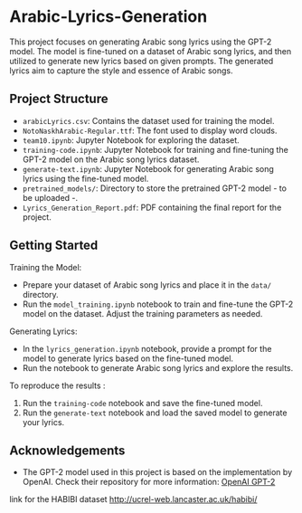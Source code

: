 # Arabic-Lyrics-Generation

This project focuses on generating Arabic song lyrics using the GPT-2 model. The model is fine-tuned on a dataset of Arabic song lyrics, and then utilized to generate new lyrics based on given prompts. The generated lyrics aim to capture the style and essence of Arabic songs.

## Project Structure

- `arabicLyrics.csv`: Contains the dataset used for training the model.
- `NotoNaskhArabic-Regular.ttf`: The font used to display word clouds.
- `team10.ipynb`: Jupyter Notebook for exploring the dataset.
- `training-code.ipynb`: Jupyter Notebook for training and fine-tuning the GPT-2 model on the Arabic song lyrics dataset.
- `generate-text.ipynb`: Jupyter Notebook for generating Arabic song lyrics using the fine-tuned model.
- `pretrained_models/`: Directory to store the pretrained GPT-2 model - to be uploaded -.
- `Lyrics_Generation_Report.pdf`: PDF containing the final report for the project.


## Getting Started

Training the Model:
- Prepare your dataset of Arabic song lyrics and place it in the `data/` directory.
- Run the `model_training.ipynb` notebook to train and fine-tune the GPT-2 model on the dataset. Adjust the training parameters as needed.

Generating Lyrics:
- In the `lyrics_generation.ipynb` notebook, provide a prompt for the model to generate lyrics based on the fine-tuned model.
- Run the notebook to generate Arabic song lyrics and explore the results.


To reproduce the results :
1. Run the `training-code` notebook and save the fine-tuned model.
2. Run the `generate-text` notebook and load the saved model to generate your lyrics.


## Acknowledgements

- The GPT-2 model used in this project is based on the implementation by OpenAI. Check their repository for more information: [OpenAI GPT-2](https://github.com/openai/gpt-2)






link for the HABIBI dataset  http://ucrel-web.lancaster.ac.uk/habibi/
